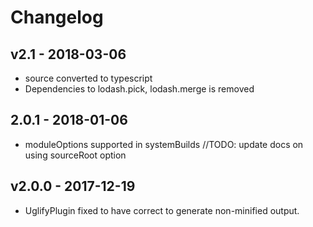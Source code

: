 # Changelog

## v2.1 - 2018-03-06
- source converted to typescript
- Dependencies to lodash.pick, lodash.merge is removed 

## 2.0.1 - 2018-01-06
- moduleOptions supported in systemBuilds
//TODO: update docs on using sourceRoot option

## v2.0.0 - 2017-12-19
- UglifyPlugin fixed to have correct to generate non-minified output.
